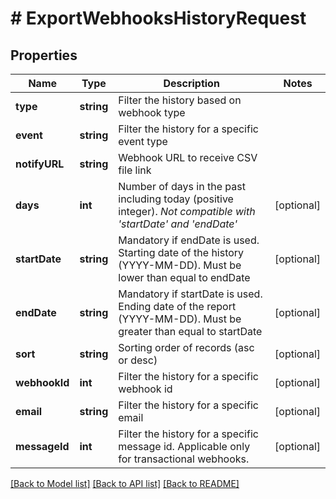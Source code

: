 # # ExportWebhooksHistoryRequest

## Properties

Name | Type | Description | Notes
------------ | ------------- | ------------- | -------------
**type** | **string** | Filter the history based on webhook type |
**event** | **string** | Filter the history for a specific event type |
**notifyURL** | **string** | Webhook URL to receive CSV file link |
**days** | **int** | Number of days in the past including today (positive integer). _Not compatible with &#39;startDate&#39; and &#39;endDate&#39;_ | [optional]
**startDate** | **string** | Mandatory if endDate is used. Starting date of the history (YYYY-MM-DD). Must be lower than equal to endDate | [optional]
**endDate** | **string** | Mandatory if startDate is used. Ending date of the report (YYYY-MM-DD). Must be greater than equal to startDate | [optional]
**sort** | **string** | Sorting order of records (asc or desc) | [optional]
**webhookId** | **int** | Filter the history for a specific webhook id | [optional]
**email** | **string** | Filter the history for a specific email | [optional]
**messageId** | **int** | Filter the history for a specific message id. Applicable only for transactional webhooks. | [optional]

[[Back to Model list]](../../README.md#models) [[Back to API list]](../../README.md#endpoints) [[Back to README]](../../README.md)
